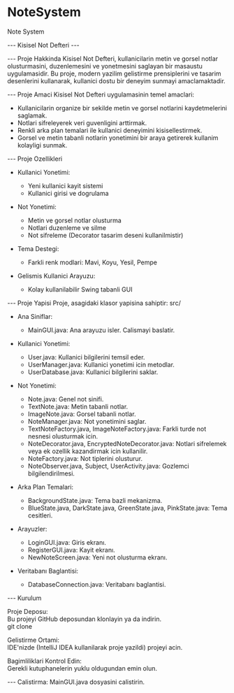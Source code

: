 # NoteSystem
 Note System
 
--- Kisisel Not Defteri ---

--- Proje Hakkinda
Kisisel Not Defteri, kullanicilarin metin ve gorsel notlar olusturmasini, duzenlemesini ve yonetmesini saglayan bir masaustu uygulamasidir. Bu proje, modern yazilim gelistirme prensiplerini ve tasarim desenlerini kullanarak, kullanici dostu bir deneyim sunmayi amaclamaktadir.

--- Proje Amaci
Kisisel Not Defteri uygulamasinin temel amaclari:
- Kullanicilarin organize bir sekilde metin ve gorsel notlarini kaydetmelerini saglamak.
- Notlari sifreleyerek veri guvenligini arttirmak.
- Renkli arka plan temalari ile kullanici deneyimini kisisellestirmek.
- Gorsel ve metin tabanli notlarin yonetimini bir araya getirerek kullanim kolayligi sunmak.

--- Proje Ozellikleri
- Kullanici Yonetimi:
  - Yeni kullanici kayit sistemi
  - Kullanici girisi ve dogrulama

- Not Yonetimi:
  - Metin ve gorsel notlar olusturma
  - Notlari duzenleme ve silme
  - Not sifreleme (Decorator tasarim deseni kullanilmistir)

- Tema Destegi:
  - Farkli renk modlari: Mavi, Koyu, Yesil, Pempe

- Gelismis Kullanici Arayuzu:
  - Kolay kullanilabilir Swing tabanli GUI

--- Proje Yapisi
Proje, asagidaki klasor yapisina sahiptir:
src/
- Ana Siniflar:
  - MainGUI.java: Ana arayuzu isler. Calismayi baslatir.
  
- Kullanici Yonetimi:
  - User.java: Kullanici bilgilerini temsil eder.
  - UserManager.java: Kullanici yonetimi icin metodlar.
  - UserDatabase.java: Kullanici bilgilerini saklar.
  
- Not Yonetimi:
  - Note.java: Genel not sinifi.
  - TextNote.java: Metin tabanli notlar.
  - ImageNote.java: Gorsel tabanli notlar.
  - NoteManager.java: Not yonetimini saglar.
  - TextNoteFactory.java, ImageNoteFactory.java: Farkli turde not nesnesi olusturmak icin.
  - NoteDecorator.java, EncryptedNoteDecorator.java: Notlari sifrelemek veya ek ozellik kazandirmak icin kullanilir.
  - NoteFactory.java: Not tiplerini olusturur.
  - NoteObserver.java, Subject, UserActivity.java: Gozlemci bilgilendirilmesi.

- Arka Plan Temalari:
  - BackgroundState.java: Tema bazli mekanizma.
  - BlueState.java, DarkState.java, GreenState.java, PinkState.java: Tema cesitleri.

- Arayuzler:
  - LoginGUI.java: Giris ekranı.
  - RegisterGUI.java: Kayit ekranı.
  - NewNoteScreen.java: Yeni not olusturma ekranı.

- Veritabanı Baglantisi:
  - DatabaseConnection.java: Veritabanı baglantisi.

--- Kurulum

Proje Deposu:  
Bu projeyi GitHub deposundan klonlayin ya da indirin.  
git clone <repository-url>

Gelistirme Ortami:  
IDE'nizde (IntelliJ IDEA kullanilarak proje yazildi) projeyi acin.  

Bagimliliklari Kontrol Edin:  
Gerekli kutuphanelerin yuklu oldugundan emin olun.


--- Calistirma:
MainGUI.java dosyasini calistirin.
